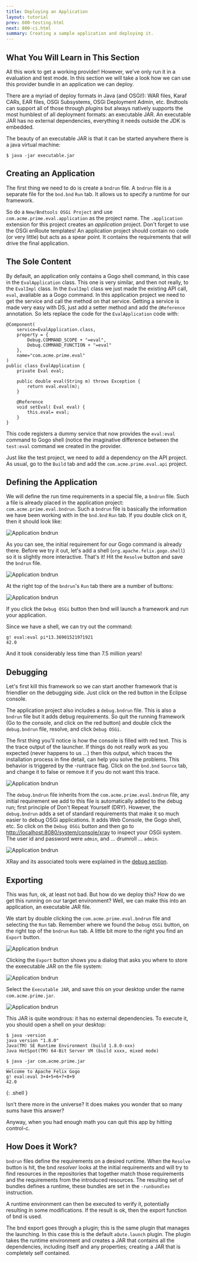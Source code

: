 ```yaml
---
title: Deploying an Application
layout: tutorial
prev: 600-testing.html
next: 800-ci.html
summary: Creating a sample application and deploying it.
---
```


## What You Will Learn in This Section

All this work to get a working provider! However, we've only run it in a evaluation and test mode. In this section we will take a look how we can use this provider bundle in an application we can deploy.

There are a myriad of deploy formats in Java (and OSGi!): WAR files, Karaf CARs, EAR files, OSGi Subsystems, OSGi Deployment Admin, etc. Bndtools can support all of those through _plugins_ but always natively supports the most humblest of all deployment formats: an executable JAR. An executable JAR has no external dependencies, everything it needs outside the JDK is embedded.

The beauty of an executable JAR is that it can be started anywhere there is a java virtual machine:

	$ java -jar executable.jar

## Creating an Application

The first thing we need to do is create a `bndrun` file. A `bndrun` file is a separate file for the `bnd.bnd` `Run` tab. It allows us to specify a runtime for our framework. 

So do a `New/Bndtools OSGi Project` and use `com.acme.prime.eval.application` as the project name. The `.application` extension for this project creates an *application* project. Don't forget to use the OSGi enRoute templates! An application project should contain no code (or very little) but acts as a spear point. It contains the requirements that will drive the final application.

## The Sole Content

By default, an application only contains a Gogo shell command, in this case in the `EvalApplication` class. This one is very similar, and then not really, to the `EvalImpl` class. In the `EvalImpl` class we just made the existing API call, `eval`, available as a Gogo command. In this application project we need to get the service and call the method on that service. Getting a service is made very easy with DS, just add a setter method and add the `@Reference` annotation. So lets replace the code for  the `EvalApplication` code with:

	@Component(
		service=EvalApplication.class, 
		property = { 
			Debug.COMMAND_SCOPE + "=eval",
			Debug.COMMAND_FUNCTION + "=eval" 
		},
		name="com.acme.prime.eval"
	)
	public class EvalApplication {
		private Eval eval;
	
		public double eval(String m) throws Exception {
			return eval.eval(m);
		}
		
		@Reference
		void setEval( Eval eval) {
			this.eval= eval;
		}
	}

This code registers a dummy service that now provides the `eval:eval` command to Gogo shell (notice the imaginative difference between the `test:eval` command we created in the provider.

Just like the test project, we need to add a dependency on the API project. As usual, go to the `Build` tab and add the `com.acme.prime.eval.api` project.

## Defining the Application

We will define the run time requirements in a special file, a `bndrun` file. Such a file is already placed in the application project: `com.acme.prime.eval.bndrun`. Such a `bndrun` file is basically the information we have been working with in the `bnd.bnd` `Run` tab. If you double click on it, then it should look like:

![Application bndrun](/img/tutorial_base/deploy-bndrun-0.png)

As you can see, the initial requirement for our Gogo command is already there. Before we try it out, let's add a shell (`org.apache.felix.gogo.shell`) so it is slightly more interactive. That's it! Hit the `Resolve` button and save the `bndrun` file. 

![Application bndrun](/img/tutorial_base/deploy-bndrun-1.png)

At the right top of the `bndrun`'s `Run` tab there are a number of buttons:

![Application bndrun](/img/tutorial_base/deploy-bndrun-2.png)

If you click the `Debug OSGi` button then bnd will launch a framework and run your application.

Since we have a shell, we can try out the command:

	g! eval:eval pi*13.36901521971921
	42.0

And it took considerably less time than 7.5 million years!

## Debugging

Let's first kill this framework so we can start another framework that is friendlier on the debugging side. Just click on the red button in the Eclipse console.

The application project also includes a `debug.bndrun` file. This is also a `bndrun` file but it adds debug requirements. So quit the running framework (Go to the console, and click on the red button) and double click the `debug.bndrun` file, resolve, and click `Debug OSGi`.

The first thing you'll notice is how the console is filled with red text. This is the trace output of the launcher. If things do not really work as you expected (never happens to us ...) then this output, which traces the installation process in fine detail, can help you solve the problems. This behavior is triggered by the -runtrace flag. Click on the `bnd.bnd` `Source` tab, and change it to false or remove it if you do not want this trace.

![Application bndrun](/img/tutorial_base/deploy-debug-0.png)

The `debug.bndrun` file inherits from the `com.acme.prime.eval.bndrun` file, any initial requirement we add to this file is automatically added to the debug run; first principle of Don't Repeat Yourself (DRY). However, the `debug.bndrun` adds a set of standard requirements that make it so much easier to debug OSGi applications. It adds Web Console, the Gogo shell, etc. So click on the `Debug OSGi` button and then go to [http://localhost:8080/system/console/xray](http://localhost:8080/system/console/xray) to inspect your OSGi system. The user id and password were `admin`, and ... drumroll ... `admin`.

![Application bndrun](/img/tutorial_base/deploy-debug-1.png)

XRay and its associated tools were explained in the [debug section](450-debug.html).
 
## Exporting

This was fun, ok, at least not bad. But how do we deploy this? How do we get this running on our target environment? Well, we can make this into an application, an executable JAR file. 

We start by double clicking the `com.acme.prime.eval.bndrun` file and selecting the `Run` tab. Remember where we found the `Debug OSGi` button, on the right top of the `bndrun` `Run` tab. A little bit more to the right you find an `Export` button. 

![Application bndrun](/img/tutorial_base/deploy-bndrun-2.png)

Clicking the `Export` button shows you a dialog that asks you where to store the exeecutable JAR on the file system:

![Application bndrun](/img/tutorial_base/deploy-export-1.png)

Select the `Executable JAR`, and save this on your desktop under the name `com.acme.prime.jar`. 

![Application bndrun](/img/tutorial_base/deploy-export-2.png)

This JAR is quite wondrous: it has no external dependencies. To execute it, you should open a shell on your desktop:

	$ java -version
	java version "1.8.0"
	Java(TM) SE Runtime Environment (build 1.8.0-xxx)
	Java HotSpot(TM) 64-Bit Server VM (build xxxx, mixed mode)
	
	$ java -jar com.acme.prime.jar
	____________________________
	Welcome to Apache Felix Gogo	
	g! eval:eval 3+4+5+6+7+8+9
	42.0
{: .shell }

Isn't there more in the universe? It does makes you wonder that so many sums have this answer?

Anyway, when you had enough math you can quit this app by hitting control-c.

## How Does it Work?

`bndrun` files define the requirements on a desired runtime. When the `Resolve` button is hit, the bnd _resolver_ looks at the initial requirements and will try to find resources in the repositories that together match those requirements and the requirements from the introduced resources. The resulting set of bundles defines a runtime, these bundles are set in the `-runbundles` instruction.

A runtime environment can then be executed to verify it, potentially resulting in some modifications. If the result is ok, then the export function of bnd is used.

The bnd export goes through a plugin; this is the same plugin that manages the launching. In this case this is the default `aQute.launch` plugin. The plugin takes the runtime environment and creates a JAR that contains all the dependencies, including itself and any properties; creating a JAR that is completely self contained.
